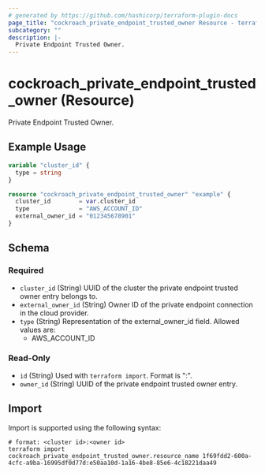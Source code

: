 ```yaml
---
# generated by https://github.com/hashicorp/terraform-plugin-docs
page_title: "cockroach_private_endpoint_trusted_owner Resource - terraform-provider-cockroach"
subcategory: ""
description: |-
  Private Endpoint Trusted Owner.
---
```


# cockroach_private_endpoint_trusted_owner (Resource)

Private Endpoint Trusted Owner.

## Example Usage

```terraform
variable "cluster_id" {
  type = string
}

resource "cockroach_private_endpoint_trusted_owner" "example" {
  cluster_id        = var.cluster_id
  type              = "AWS_ACCOUNT_ID"
  external_owner_id = "012345678901"
}
```

<!-- schema generated by tfplugindocs -->
## Schema

### Required

- `cluster_id` (String) UUID of the cluster the private endpoint trusted owner entry belongs to.
- `external_owner_id` (String) Owner ID of the private endpoint connection in the cloud provider.
- `type` (String) Representation of the external_owner_id field. Allowed values are:
  * AWS_ACCOUNT_ID

### Read-Only

- `id` (String) Used with `terraform import`. Format is "<cluster ID>:<owner ID>".
- `owner_id` (String) UUID of the private endpoint trusted owner entry.

## Import

Import is supported using the following syntax:

```shell
# format: <cluster id>:<owner id>
terraform import cockroach_private_endpoint_trusted_owner.resource_name 1f69fdd2-600a-4cfc-a9ba-16995df0d77d:e50aa10d-1a16-4be8-85e6-4c18221daa49
```
